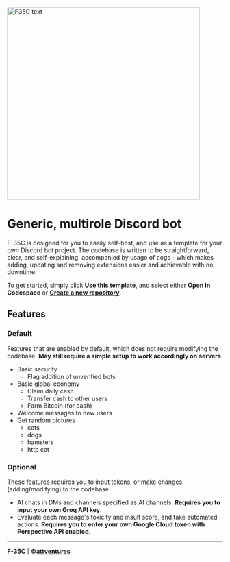 <img width="450" alt="F35C text" src="https://github.com/user-attachments/assets/cda80099-a8c6-45d1-9f8a-1fac603cab3d">

# Generic, multirole Discord bot

F-35C is designed for you to easily self-host, and use as a template for your own Discord bot project. The codebase is written to be straightforward, clear, and self-explaining,
accompanied by usage of cogs - which makes adding, updating and removing extensions easier and achievable with no downtime.

To get started, simply click **Use this template**, and select either **Open in Codespace** or **[Create a new repository](https://github.com/new?template_name=F-35C&template_owner=attventures)**.

## Features

### Default

Features that are enabled by default, which does not require modifying the codebase. **May still require a simple setup to work accordingly on servers**.

- Basic security
  * Flag addition of unverified bots
- Basic global economy
  * Claim daily cash
  * Transfer cash to other users
  * Farm Bitcoin (for cash)
- Welcome messages to new users
- Get random pictures
  * cats
  * dogs
  * hamsters
  * http cat

### Optional

These features requires you to input tokens, or make changes (adding/modifying) to the codebase.

- AI chats in DMs and channels specified as AI channels. **Requires you to input your own Groq API key**.
- Evaluate each message's toxicity and insult score, and take automated actions. **Requires you to enter your own Google Cloud token with Perspective API enabled**.

----

**F-35C** | **©[attventures](https://github.com/attventures)**

